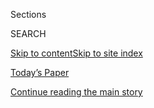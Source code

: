 <div id="app">

<div>

<div class="NYTAppHideMasthead css-zz1s19 e1suatyy0">

<div class="section css-ui9rw0 e1suatyy2">

<div class="css-11hrj97 er09x8g0">

<div class="css-6n7j50">

</div>

<span class="css-1dv1kvn">Sections</span>

<div class="css-10488qs">

<span class="css-1dv1kvn">SEARCH</span>

</div>

[Skip to content](#site-content)[Skip to site
index](#site-index)

</div>

<div class="css-10698na e1huz5gh0">

</div>

</div>

<div id="masthead-bar-one" class="section hasLinks css-15hmgas e1csuq9d3">

<div class="css-uqyvli e1csuq9d0">

</div>

<div class="css-1uqjmks e1csuq9d1">

</div>

<div class="css-9e9ivx">

[](https://myaccount.nytimes3xbfgragh.onion/auth/login?response_type=cookie&client_id=vi)

</div>

<div class="css-1bvtpon e1csuq9d2">

[Today’s Paper](https://www.nytimes3xbfgragh.onion/section/todayspaper)

</div>

</div>

</div>

</div>

<div data-aria-hidden="false">

<div id="site-content" data-role="main">

<div class="css-1ffjgkm">

</div>

<div id="top-wrapper" class="css-15p45cc eaca97t0" type="top">

<div id="top-slug" class="css-19x0jxb eaca97t1" hidden="">

Advertisement

</div>

[Continue reading the main
story](#after-top)

<div class="ad top-wrapper" style="text-align:center;height:100%;display:block;min-height:90px">

<div id="top" class="place-ad" data-position="top" data-size-key="top">

</div>

</div>

<div id="after-top">

</div>

</div>

<div id="collection-the-100718-issue" class="section css-15h4p1b e9abtgs0">

<div class="css-1j21atc e1svk9qx1">

<div class="css-fmiefx e1svk9qx2">

<div class="css-1hk7r2m eu54l5x0">

<div id="sponsor-wrapper" class="css-7a1pgi eaca97t0" type="sponsor" hidden="">

<div id="sponsor-slug" class="css-1l4mleb eaca97t1" hidden="">

Supported by

</div>

[Continue reading the main
story](#after-sponsor)

<div id="sponsor" class="ad sponsor-wrapper" style="text-align:left;height:100%;display:block">

</div>

<div id="after-sponsor">

</div>

</div>

</div>

### <span class="css-15smmd5 ezz4tcd1">[Magazine](/section/magazine)</span>

</div>

<div class="css-nfcc9b e1svk9qx3">

<div class="css-vl9dhg e1svk9qx5">

<div class="css-1nrhkj6 e1svk9qx6">

# The 10.07.18 Issue

<div class="follow-button-placeholder" data-collection-id="">

</div>

</div>

</div>

</div>

</div>

<div class="css-4svvz1 ekkqrpp0">

<div id="collection-highlights-container" class="section css-18l1u7x e46isfb1">

<div class="template-1 css-gfgt40 ekkqrpp1">

## Highlights

1.  ![<span class="css-13wzayb e1oaj3zl2"><span class="css-1dv1kvn">Credit</span>Marilyn
    Minter for The New York
    Times</span>](https://static01.graylady3jvrrxbe.onion/images/2018/10/07/magazine/07LadyGaga/07LadyGaga-jumbo-v2.jpg)
    
    <div class="css-gjijuv">
    
    ## [Lady Gaga Isn’t Done Shape-Shifting Yet](/interactive/2018/10/03/magazine/lady-gaga-movie-star-is-born.html)
    
    Lady Gaga wants to wear every costume, live out every type of known
    stardom. ‘‘A Star Is Born’’ is just her latest
    reinvention.
    
    <span class="css-1oaezp0"></span><span class="css-1q6w006 e4e4i5l3"></span><span class="css-9voj2j">By
    <span class="css-1baulvz last-byline" itemprop="name">Rachel
    Syme</span></span>
    
    </div>

2.  ![<span class="css-1samh1w e1oaj3zl2"><span class="css-1dv1kvn">Credit</span>Mickalene
    Thomas for The New York
    Times</span>](https://static01.graylady3jvrrxbe.onion/images/2018/10/07/magazine/07mag-jenkins-copy/07mag-jenkins-videoLarge-v7.png)
    
    <div class="css-10wtrbd">
    
    ## [Barry Jenkins’s Films of Love, Pain and Black Male Vulnerability](/interactive/2018/10/04/magazine/barry-jenkins-james-baldwin-if-beale-street-could-talk.html)
    
    The “Moonlight” director brings his intuitive approach to an
    adaptation of James Baldwin’s “If Beale Street Could
    Talk.”
    
    <span class="css-1oaezp0"></span><span class="css-1q6w006 e4e4i5l3"></span><span class="css-9voj2j">By
    <span class="css-1baulvz last-byline" itemprop="name">Angela
    Flournoy</span></span>
    
    </div>

3.  ![<span class="css-1samh1w e1oaj3zl2"><span class="css-1dv1kvn">Credit</span>Photo
    Illustration by Tracy
    Ma</span>](https://static01.graylady3jvrrxbe.onion/images/2018/10/07/magazine/07mag-well-morality/07mag-well-morality-videoLarge.png)
    
    <div class="css-10wtrbd">
    
    ## [Should Art Be a Battleground for Social Justice?](/interactive/2018/10/03/magazine/morality-social-justice-art-entertainment.html)
    
    In 2018, culture is being evaluated for its moral correctness more
    than for its
    quality.
    
    <span class="css-1oaezp0"></span><span class="css-1q6w006 e4e4i5l3"></span><span class="css-9voj2j">By
    <span class="css-1baulvz last-byline" itemprop="name">Wesley
    Morris</span></span>
    
    </div>

4.  ![<span class="css-1samh1w e1oaj3zl2"><span class="css-1dv1kvn">Credit</span>Jeff
    Minton for The New York
    Times</span>](https://static01.graylady3jvrrxbe.onion/images/2018/10/07/magazine/07mag-goodplace-slide-N60F-copy/07mag-goodplace-slide-N60F-videoLarge.png)
    
    <div class="css-10wtrbd">
    
    ## [What Makes ‘The Good Place’ So Good?](/interactive/2018/10/04/magazine/good-place-michael-schur-philosophy.html)
    
    NBC gave Michael Schur total freedom. So the TV impresario made a
    sitcom that’s also a profound work of
    philosophy.
    
    <span class="css-1oaezp0"></span><span class="css-1q6w006 e4e4i5l3"></span><span class="css-9voj2j">By
    <span class="css-1baulvz last-byline" itemprop="name">Sam
    Anderson</span></span>
    
    </div>

</div>

<div class="css-1xdhyk6 e46isfb0">

<div class="css-zk12ih ef6si7p0">

1.  ![<span class="css-2s0ord e1oaj3zl2"><span class="css-1dv1kvn">Credit</span>Artwork
    by Cindy
    Sherman</span>](https://static01.graylady3jvrrxbe.onion/images/2018/10/07/magazine/07mag-sherman-slide-D3C2/07mag-sherman-slide-D3C2-videoLarge.png)
    
    <div class="css-10wtrbd">
    
    ## [The Ugly Beauty of Cindy Sherman’s Instagram Selfies](/interactive/2018/10/05/magazine/instagram-cindy-sherman-ugly-beauty.html)
    
    Cindy Sherman’s new self-portraits are her first pure protagonists:
    gloriously, catastrophically
    themselves.
    
    <span class="css-me3p27"></span><span class="css-1q6w006 e4e4i5l3"></span><span class="css-9voj2j">By
    <span class="css-1baulvz last-byline" itemprop="name">Parul
    Sehgal</span></span>
    
    </div>

2.  ![<span class="css-2s0ord e1oaj3zl2"><span class="css-1dv1kvn">Credit</span>Illustration
    by Tim
    McDonagh</span>](https://static01.graylady3jvrrxbe.onion/images/2018/10/07/magazine/07mag-culture-spot4-copy/07mag-culture-spot4-videoLarge-v4.jpg)
    
    <div class="css-10wtrbd">
    
    ## [Seven Boundary-Pushing Cultural Moments of 2018](/interactive/2018/10/05/magazine/culture-moments-2018.html)
    
    Jenny Han on ‘Searching,’ Bo Burnham on Marvel’s Spider-Man for PS4,
    Jesmyn Ward on ‘Whereas’ and
    more.
    
    <span class="css-me3p27"></span><span class="css-1q6w006 e4e4i5l3"></span><span class="css-9voj2j">As
    told to <span class="css-1baulvz" itemprop="name">Jazmine
    Hughes</span> and
    <span class="css-1baulvz last-byline" itemprop="name">Malia
    Wollan</span></span>
    
    </div>

3.  ### Eat
    
    ![<span class="css-2s0ord e1oaj3zl2"><span class="css-1dv1kvn">Credit</span>Gentl
    and Hyers for The New York Times. Food stylist: Maggie Ruggiero.
    Prop stylist: Rebecca
    Bartoshesky</span>](https://static01.graylady3jvrrxbe.onion/images/2018/10/07/magazine/07mag-eat-image1/07mag-eat-image1-videoLarge.jpg)
    
    <div class="css-10wtrbd">
    
    ## [A Homemade Flour Tortilla to Rival Its Corn Counterpart](/2018/10/03/magazine/homemade-flour-tortilla.html)
    
    Chewy and diaphanous, handmade tortillas are worth the time
    investment.
    
    <span class="css-me3p27"></span><span class="css-1q6w006 e4e4i5l3"></span><span class="css-9voj2j">By
    <span class="css-1baulvz last-byline" itemprop="name">Samin
    Nosrat</span></span>
    
    </div>

4.  ### On Technology
    
    ![<span class="css-2s0ord e1oaj3zl2"><span class="css-1dv1kvn">Credit</span>Illustration
    by Jon
    Han</span>](https://static01.graylady3jvrrxbe.onion/images/2018/10/07/magazine/07mag-ontech-image2/07mag-ontech-image2-videoLarge.png)
    
    <div class="css-10wtrbd">
    
    ## [Apple Used to Know Exactly What People Wanted — Then It Made a Watch](/2018/10/03/magazine/apple-watch-data-industry.html)
    
    The Apple Watch is hardly a failure, but its sluggish takeoff
    reveals the cracks in the company’s
    mythology.
    
    <span class="css-me3p27"></span><span class="css-1q6w006 e4e4i5l3"></span><span class="css-9voj2j">By
    <span class="css-1baulvz last-byline" itemprop="name">John
    Herrman</span></span>
    
    </div>

5.  ### Diagnosis
    
    ![<span class="css-2s0ord e1oaj3zl2"><span class="css-1dv1kvn">Credit</span>Illustration
    by Andreas
    Samuelsson</span>](https://static01.graylady3jvrrxbe.onion/images/2018/10/07/magazine/07mag-diagnosis-1/07mag-diagnosis-1-videoLarge.png)
    
    <div class="css-10wtrbd">
    
    ## [He Had Insomnia, No Appetite and Started Conversing With Dead People. What Was Going On?](/2018/10/02/magazine/he-had-insomnia-no-appetite-and-started-conversing-with-dead-people-what-was-going-on.html)
    
    The man and his wife planned to spend their retirement visiting
    family and friends — until he was overwhelmed with strange
    symptoms.
    
    <span class="css-me3p27"></span><span class="css-1q6w006 e4e4i5l3"></span><span class="css-9voj2j">By
    <span class="css-1baulvz last-byline" itemprop="name">Lisa Sanders,
    M.D.</span></span>
    
    </div>

</div>

</div>

<div class="css-1xdhyk6 e46isfb0">

<div class="css-zk12ih ef6si7p0">

1.  ### New Sentences
    
    ![<span class="css-2s0ord e1oaj3zl2"><span class="css-1dv1kvn">Credit</span>Illustration
    by Kyle
    Hilton</span>](https://static01.graylady3jvrrxbe.onion/images/2017/05/21/magazine/21sentences/21mag-21sentences-t_CA0-videoLarge.jpg)
    
    <div class="css-10wtrbd">
    
    ## [New Sentences: From ‘American Vandal’](/2018/10/04/magazine/new-sentences-from-american-vandal.html)
    
    Investigating the behavior of teenagers has become a much more
    pressing activity than this TV show
    anticipated.
    
    <span class="css-me3p27"></span><span class="css-1q6w006 e4e4i5l3"></span><span class="css-9voj2j">By
    <span class="css-1baulvz last-byline" itemprop="name">Nitsuh
    Abebe</span></span>
    
    </div>

2.  ### The Thread
    
    ![<span class="css-2s0ord e1oaj3zl2"><span class="css-1dv1kvn">Credit</span></span>](https://static01.graylady3jvrrxbe.onion/images/2018/10/07/magazine/07mag-thread-cover/07mag-thread-cover-mediumThreeByTwo440-v4.png)
    
    <div class="css-10wtrbd">
    
    ## [Readers respond to the 9.23.2018 issue.](/2018/10/05/magazine/readers-respond-to-the-9-23-2018-issue.html)
    
    Here’s what they had to say about our special audio-themed Voyages
    Issue.
    
    <span class="css-me3p27"></span>
    
    </div>

3.  ### Poem
    
    ![<span class="css-2s0ord e1oaj3zl2"><span class="css-1dv1kvn">Credit</span></span>](https://static01.graylady3jvrrxbe.onion/images/2018/10/07/magazine/07mag-poem-image1/07mag-poem-image1-videoLarge.jpg)
    
    <div class="css-10wtrbd">
    
    ## [Poem: Picture of a Soul](/2018/10/05/magazine/poem-picture-of-a-soul.html)
    
    Selected by Rita
    Dove.
    
    <span class="css-me3p27"></span><span class="css-1q6w006 e4e4i5l3"></span><span class="css-9voj2j">By
    <span class="css-1baulvz last-byline" itemprop="name">Elizabeth
    Spires</span></span>
    
    </div>

4.  ### Issue 10.7.18
    
    ![<span class="css-2s0ord e1oaj3zl2"><span class="css-1dv1kvn">Credit</span></span>](https://static01.graylady3jvrrxbe.onion/images/2018/04/27/magazine/07mag-btc-Culture-Promo/07mag-btc-Culture-Promo-videoLarge-v5.jpg)
    
    <div class="css-10wtrbd">
    
    ## [Behind the Cover: Gaga Reborn](/2018/10/03/magazine/behind-the-cover-gaga-reborn.html)
    
    For this issue, a look at her latest reinvention.
    
    <span class="css-me3p27"></span>
    
    </div>

</div>

</div>

</div>

<div id="mid1-wrapper" class="css-1mn4oms eaca97t0" type="rank">

<div id="mid1-slug" class="css-1tag3rd eaca97t1">

Advertisement

</div>

[Continue reading the main
story](#after-mid1)

<div id="mid1" class="ad mid1-wrapper" style="text-align:center;height:100%;display:block">

</div>

<div id="after-mid1">

</div>

</div>

</div>

</div>

</div>

## Site Index

<div>

</div>

## Site Information Navigation

  - [© <span>2020</span> <span>The New York Times
    Company</span>](https://help.nytimes3xbfgragh.onion/hc/en-us/articles/115014792127-Copyright-notice)

<!-- end list -->

  - [NYTCo](https://www.nytco.com/)
  - [Contact
    Us](https://help.nytimes3xbfgragh.onion/hc/en-us/articles/115015385887-Contact-Us)
  - [Work with us](https://www.nytco.com/careers/)
  - [Advertise](https://nytmediakit.com/)
  - [T Brand Studio](http://www.tbrandstudio.com/)
  - [Your Ad
    Choices](https://www.nytimes3xbfgragh.onion/privacy/cookie-policy#how-do-i-manage-trackers)
  - [Privacy](https://www.nytimes3xbfgragh.onion/privacy)
  - [Terms of
    Service](https://help.nytimes3xbfgragh.onion/hc/en-us/articles/115014893428-Terms-of-service)
  - [Terms of
    Sale](https://help.nytimes3xbfgragh.onion/hc/en-us/articles/115014893968-Terms-of-sale)
  - [Site
    Map](https://spiderbites.nytimes3xbfgragh.onion)
  - [Help](https://help.nytimes3xbfgragh.onion/hc/en-us)
  - [Subscriptions](https://www.nytimes3xbfgragh.onion/subscription?campaignId=37WXW)

</div>

</div>
